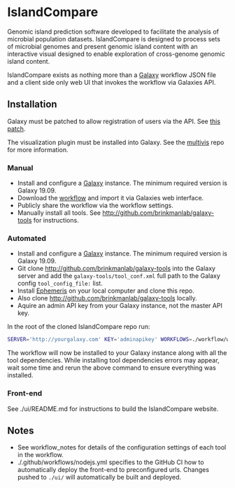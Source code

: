 # IslandCompare

Genomic island prediction software developed to facilitate the analysis of microbial 
population datasets. IslandCompare is designed to process sets of microbial genomes and present genomic island content with 
an interactive visual designed to enable exploration of cross-genome genomic island content.

IslandCompare exists as nothing more than a [Galaxy](http://github.com/galaxyproject/galaxy) workflow JSON file and a client side only web UI that invokes the workflow via Galaxies API.

## Installation

Galaxy must be patched to allow registration of users via the API. See [this patch](user_create.patch).

The visualization plugin must be installed into Galaxy. See the [multivis](http://github.com/brinkmanlab/multivis) repo for more information.

### Manual
- Install and configure a [Galaxy](http://github.com/galaxyproject/galaxy) instance. The minimum required version is Galaxy 19.09.
- Download the [workflow](workflow/workflows/IslandCompare_unpacked.ga) and import it via Galaxies web interface.
- Publicly share the workflow via the workflow settings.
- Manually install all tools. See http://github.com/brinkmanlab/galaxy-tools for instructions.

### Automated
- Install and configure a [Galaxy](http://github.com/galaxyproject/galaxy) instance. The minimum required version is Galaxy 19.09.
- Git clone http://github.com/brinkmanlab/galaxy-tools into the Galaxy server and add the `galaxy-tools/tool_conf.xml` full path to the Galaxy config `tool_config_file:` list.
- Install [Ephemeris](https://ephemeris.readthedocs.io/en/latest/installation.html) on your local computer and clone this repo.
- Also clone http://github.com/brinkmanlab/galaxy-tools locally.
- Aquire an admin API key from your Galaxy instance, not the master API key.

In the root of the cloned IslandCompare repo run:

```sh
SERVER='http://yourgalaxy.com' KEY='adminapikey' WORKFLOWS=./workflow/workflows TOOLCONF=/path/to/galaxy-tools/tool_conf.xml ./deployment/post-start-actions.sh
```

The workflow will now be installed to your Galaxy instance along with all the tool dependencies. While installing tool dependencies errors may appear, wait some time and rerun the above command to ensure everything was installed.

### Front-end
See ./ui/README.md for instructions to build the IslandCompare website.

## Notes
- See workflow_notes for details of the configuration settings of each tool in the workflow.
- ./.github/workflows/nodejs.yml specifies to the GitHub CI how to automatically deploy the front-end to preconfigured urls. Changes pushed to `./ui/` will automatically be built and deployed.
